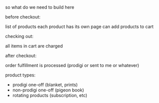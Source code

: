 so what do we need to build here

before checkout:

list of products
each product has its own page
can add products to cart

checking out:

all items in cart are charged

after checkout:

order fulfillment is processed (prodigi or sent to me or whatever)



product types:
- prodigi one-off (blanket, prints)
- non-prodigi one-off (pigeon book)
- rotating products (subscription, etc)